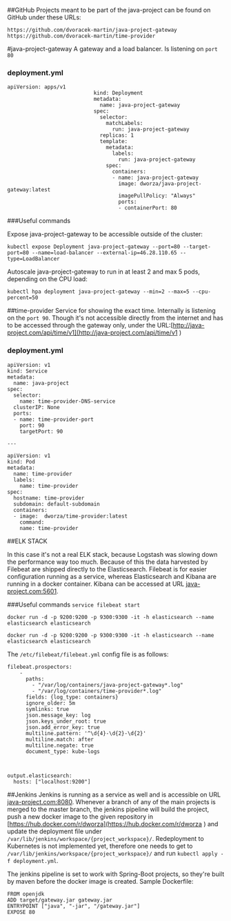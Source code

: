 ##GitHub
Projects meant to be part of the java-project can be found on GitHub under these URLs:

`https://github.com/dvoracek-martin/java-project-gateway`
`https://github.com/dvoracek-martin/time-provider`

#java-project-gateway
A gateway and a load balancer. Is listening on `port 80`

### deployment.yml

```
apiVersion: apps/v1
                            kind: Deployment
                            metadata:
                              name: java-project-gateway
                            spec:
                              selector:
                                matchLabels:
                                  run: java-project-gateway
                              replicas: 1
                              template:
                                metadata:
                                  labels:
                                    run: java-project-gateway
                                spec:
                                  containers:
                                  - name: java-project-gateway
                                    image: dworza/java-project-gateway:latest
                                    imagePullPolicy: "Always"
                                    ports:
                                    - containerPort: 80
```

###Useful commands


Expose java-project-gateway to be accessible outside of the cluster:

`kubectl expose Deployment java-project-gateway --port=80 --target-port=80 --name=load-balancer --external-ip=46.28.110.65 --type=LoadBalancer`

Autoscale java-project-gateway to run in at least 2 and max 5 pods, depending on the CPU load:
 
`kubectl hpa deployment java-project-gateway --min=2 --max=5 --cpu-percent=50`

##time-provider
Service for showing the exact time. Internally is listening on the `port 90`. Though it's not accessible directly from the internet and has to be accessed through the gateway only, under the URL:[http://java-project.com/api/time/v1](http://java-project.com/api/time/v1 )
### deployment.yml

```
apiVersion: v1
kind: Service
metadata:
  name: java-project
spec:
  selector:
    name: time-provider-DNS-service
  clusterIP: None
  ports:
  - name: time-provider-port
    port: 90
    targetPort: 90

---

apiVersion: v1
kind: Pod
metadata:
  name: time-provider
  labels:
    name: time-provider
spec:
  hostname: time-provider
  subdomain: default-subdomain
  containers:
  - image:  dworza/time-provider:latest
    command:
    name: time-provider

```

##ELK STACK

In this case it's not a real ELK stack, because Logstash was slowing down the performance way too much. Because of this the data harvested 
by Filebeat are shipped directly to the Elasticsearch. Filebeat is for easier configuration running as a service, whereas 
Elasticsearch and Kibana are running in a docker container. Kibana can be accessed at URL [java-project.com:5601](http://java-project.com:8080 ).

###Useful commands
`service filebeat start`

`docker run -d -p 9200:9200 -p 9300:9300 -it -h elasticsearch --name elasticsearch elasticsearch`

`docker run -d -p 9200:9200 -p 9300:9300 -it -h elasticsearch --name elasticsearch elasticsearch`

The `/etc/filebeat/filebeat.yml` config file is as follows:
```
filebeat.prospectors:
    -
      paths:
        - "/var/log/containers/java-project-gateway*.log"
        - "/var/log/containers/time-provider*.log"
      fields: {log_type: containers}
      ignore_older: 5m
      symlinks: true
      json.message_key: log
      json.keys_under_root: true
      json.add_error_key: true
      multiline.pattern: '^\d{4}-\d{2}-\d{2}'
      multiline.match: after
      multiline.negate: true
      document_type: kube-logs



output.elasticsearch:
  hosts: ["localhost:9200"]

```

##Jenkins 
Jenkins is running as a service as well and is accessible on URL [java-project.com:8080](http://java-project.com:8080 ).
Whenever a branch of any of the main projects is merged to the master branch, the jenkins pipeline will build the project,
push a new docker image to the given repository in [https://hub.docker.com/r/dworza](https://hub.docker.com/r/dworza ) and 
update the deployment file under `/var/lib/jenkins/workspace/{project_workspace}/`.  Redeployment to Kubernetes is not implemented yet,
therefore one needs to get to  `/var/lib/jenkins/workspace/{project_workspace}/` and run `kubectl apply -f deployment.yml`.

The jenkins pipeline is set to work with Spring-Boot projects, so they're built by maven before the docker image is created.
Sample Dockerfile:

```
FROM openjdk
ADD target/gateway.jar gateway.jar
ENTRYPOINT ["java", "-jar", "/gateway.jar"]
EXPOSE 80
``` 
